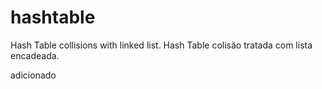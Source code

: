 # hashtable
Hash Table collisions with linked list.
Hash Table colisão tratada com lista encadeada.

adicionado




